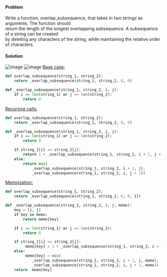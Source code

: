 #### Problem
Write a function, overlap_subsequence, that takes in two strings as arguments. The function should </br>
return the length of the longest overlapping subsequence. A subsequence of a string can be created </br>
by deleting any characters of the string, while maintaining the relative order of characters.
#### Solution
![image](https://github.com/user-attachments/assets/0956efe8-ac35-4fb9-84e6-528e0072e4e3)
![image](https://github.com/user-attachments/assets/df871a32-38c7-4c85-ac9b-19496bd724ce)
<ins>Base case:</ins></br>
```python
def overlap_subsequence(string_1, string_2):
    return _overlap_subsequence(string_1, string_2, 0, 0)

def _overlap_subsequence(string_1, string_2, i, j):
    if i == len(string_1) or j == len(string_2):
        return 0
```
<ins>Recursive calls:</ins></br>
```python
def overlap_subsequence(string_1, string_2):
    return _overlap_subsequence(string_1, string_2, 0, 0)

def _overlap_subsequence(string_1, string_2, i, j):
    if i == len(string_1) or j == len(string_2):
        return 0

    if string_1[i] == string_2[j]:
        return 1 + _overlap_subsequence(string_1, string_2, i + 1, j + 1)
    else:
        return max(
            _overlap_subsequence(string_1, string_2, i + 1, j),
            _overlap_subsequence(string_1, string_2, i, j + 1))
```
<ins>Memoization:</ins></br>
```python
def overlap_subsequence(string_1, string_2):
    return _overlap_subsequence(string_1, string_2, 0, 0, {})

def _overlap_subsequence(string_1, string_2, i, j, memo):
    key = (i, j)
    if key in memo:
        return memo[key]

    if i == len(string_1) or j == len(string_2):
        return 0

    if string_1[i] == string_2[j]:
         memo[key] = 1 + _overlap_subsequence(string_1, string_2, i + 1, j + 1, memo)
    else:
         memo[key] = max(
            _overlap_subsequence(string_1, string_2, i + 1, j, memo),
            _overlap_subsequence(string_1, string_2, i, j + 1, memo))
    return  memo[key]
```
